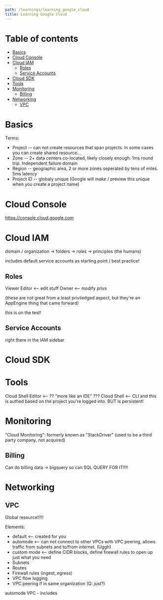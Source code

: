 ```yaml
---
path: /learnings/learning_google_cloud
title: Learning Google Cloud
---
```

# Table of contents

<!-- toc -->

- [Basics](#basics)
- [Cloud Console](#cloud-console)
- [Cloud IAM](#cloud-iam)
  * [Roles](#roles)
  * [Service Accounts](#service-accounts)
- [Cloud SDK](#cloud-sdk)
- [Tools](#tools)
- [Monitoring](#monitoring)
  * [Billing](#billing)
- [Networking](#networking)
  * [VPC](#vpc)

<!-- tocstop -->

# Basics

Terms:

  * Project -- can not create resources that span projects. In some cases you can create shared resource...
  * Zone -- 2+ data centers co-located, likely closely enough. 1ms round trip. Independent failure domain
  * Region -- geographic area, 2 or more zones seperated by tens of miles. 5ms latency
  * Project ID -- globaly unique (Google will _make_ / preview this unique when you create a project name)

# Cloud Console

https://console.cloud.google.com


# Cloud IAM


domain / organization -> folders -> roles -> principles (the humans)

includes default service accounts as starting point / best practice!

## Roles

Viewer
Editor <-- edit stuff
Owner <-- modify privs

(these are not great from a least priviledged aspect, but they're an AppEngine thing that came forward)

this is on the test!

## Service Accounts

right there in the IAM sidebar

# Cloud SDK

# Tools

Cloud Shell Editor <-- ?? "more like an IDE" ???
Cloud Shell  <-- CLI and this is authed based on the project you're logged into. BUT is persistent!

# Monitoring

"Cloud Monitoring": formerly known as "StackDriver" (used to be a third party company, not acquired)

## Billing

Can do billing data -> bigquery so can SQL QUERY FOR IT!!!!

# Networking


## VPC

Global resource!!!!!

Elements:

  * default  <-- created for you
  * automode    <-- can not connect to other VPCs with VPC peering, allows traffic from subnets and to/from internet. (Uggh)
  * custom mode  <-- define CIDR blocks, define firewall rules to open up just what you need
  * Subnets
  * Routes
  * Firewall rules (ingest, egress)
  * VPC flow logging
  * VPC peering if in same organization (Q: _just_?)


automode VPC - includes
